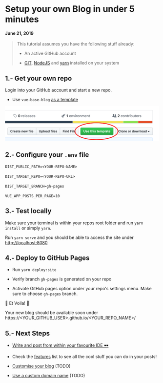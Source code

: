 # Setup your own Blog in under 5 minutes
#### June 21, 2019


> This tutorial assumes you have the following stuff already:
>
> - An active GitHub account
>
> - [GIT](), [NodeJS]() and [yarn]() installed on your system


## 1.- Get your own repo

Login into your GitHub account and start a new repo.

- Use `vue-base-blog` [as a template](https://github.com/yeikiu/vue-base-blog/generate)

![Public Dir Structure](../../assets/step1-github.png)


## 2.- Configure your `.env` file

    DIST_PUBLIC_PATH=<YOUR-REPO-NAME>

    DIST_TARGET_REPO=<YOUR-REPO-URL>

    DIST_TARGET_BRANCH=gh-pages

    VUE_APP_POSTS_PER_PAGE=10


## 3.- Test locally

Make sure your terminal is within your repos root folder and run `yarn install` or simply `yarn`.

Run `yarn serve` and you should be able to access the site under [http://localhost:8080](http://localhost:8080)


## 4.- Deploy to GitHub Pages

- Run `yarn deploy:site`

- Verify branch `gh-pages` is generated on your repo

- Activate GitHub pages option under your repo's settings menu. Make sure to choose `gh-pages` branch.

🎉 Et Voila! 🎉

Your new blog should be available soon under https://<YOUR_GITHUB_USER>.github.io/<YOUR_REPO_NAME>/


## 5.- Next Steps

- [Write and post from within your favourite IDE 🕶](/#/guide/post-with-your-favourite-ide)

- Check the [features](/#/features) list to see all the cool stuff you can do in your posts!

- [Customise your blog](/#/guide/customise-your-blog) (TODO)

- [Use a custom domain name](/#/guide/use-a-custom-domain-name) (TODO)
